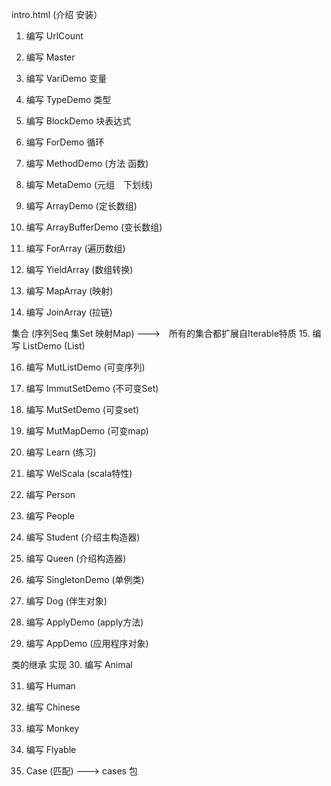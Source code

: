 intro.html (介绍 安装）

1. 编写 UrlCount

2. 编写 Master

3. 编写 VariDemo 变量

4. 编写 TypeDemo 类型

5. 编写 BlockDemo 块表达式

6. 编写 ForDemo 循环

7. 编写 MethodDemo (方法 函数)


8. 编写 MetaDemo (元组　下划线)

9. 编写 ArrayDemo (定长数组)

10. 编写 ArrayBufferDemo (变长数组)

11. 编写 ForArray (遍历数组)

12. 编写 YieldArray (数组转换)

13. 编写 MapArray (映射)

14. 编写 JoinArray (拉链)

集合 (序列Seq 集Set 映射Map) --->　所有的集合都扩展自Iterable特质
15. 编写 ListDemo (List)

16. 编写 MutListDemo (可变序列)

17. 编写 ImmutSetDemo (不可变Set)

18. 编写 MutSetDemo (可变set)

19. 编写 MutMapDemo (可变map)


20. 编写 Learn (练习)

21. 编写 WelScala (scala特性)


22. 编写 Person

23. 编写 People

24. 编写 Student (介绍主构造器)

25. 编写 Queen (介绍构造器)

26. 编写 SingletonDemo (单例类)

27. 编写 Dog (伴生对象)

28. 编写 ApplyDemo (apply方法)

29. 编写 AppDemo (应用程序对象)

类的继承 实现
30. 编写 Animal

31. 编写 Human

32. 编写 Chinese

32. 编写 Monkey

33. 编写 Flyable

34. Case (匹配) ---> cases 包